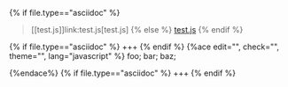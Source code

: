 {% if file.type=="asciidoc" %}
> [[test.js]]link:test.js[test.js]
{% else %}
> <a id="test.js" href="test.js">test.js</a>
{% endif %}

{% if file.type=="asciidoc" %}
+++
{% endif %}
{%ace edit="", check="", theme="", lang="javascript" %}
foo;
bar;
baz;

{%endace%}
{% if file.type=="asciidoc" %}
+++
{% endif %}
